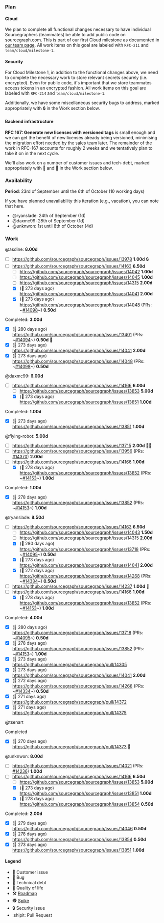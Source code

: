 ### Plan

#### Cloud

We plan to complete all functional changes necessary to have individual Sourcegraphers (teammates) be able to add public code on sourcegraph.com. This is part of our first Cloud milestone as documented in [our team page](https://handbook.sourcegraph.com/engineering/cloud). All work items on this goal are labeled with `RFC-211` and `team/cloud/milestone-1`.

#### Security

For Cloud Milestone 1, in addition to the functional changes above, we need to complete the necessary work to store relevant secrets securely (i.e. encrypted). Even for public code, it's important that we store teammates access tokens in an encrypted fashion. All work items on this goal are labeled with `RFC-214` and `team/cloud/milestone-1`.

Additionally, we have some miscellaneous security bugs to address, marked appropriately with 🔒 in the Work section below.

#### Backend infrastructure

**RFC 167: Generate new licenses with versioned tags** is small enough and we can get the benefit of new licenses already being versioned, minimising the migration effort needed by the sales team later. The remainder of the work in RFC-167 accounts for roughly 2 weeks and we tentatively plan to take it on in the next cycle.

We'll also work on a number of customer issues and tech-debt, marked appropriately with 👩  and 🧶 in the Work section below.

### Availability

**Period**: 23rd of September until the 6th of October (10 working days)

If you have planned unavailability this iteration (e.g., vacation), you can note that here.

- @ryanslade: 24th of September (1d) 
- @daxmc99: 28th of September (1d)
- @unknwon: 1st until 8th of October (4d)

### Work

<!-- BEGIN WORK -->
<!-- BEGIN ASSIGNEE: asdine -->
@asdine: __8.00d__

- [ ] https://github.com/sourcegraph/sourcegraph/issues/13978  __1.00d__ 🔒
- [ ] https://github.com/sourcegraph/sourcegraph/issues/14163  __6.50d__
  - [ ] https://github.com/sourcegraph/sourcegraph/issues/14042  __1.00d__
  - [ ] https://github.com/sourcegraph/sourcegraph/issues/14045  __1.00d__
  - [ ] https://github.com/sourcegraph/sourcegraph/issues/14315  __2.00d__
  - [x] (🏁 273 days ago) https://github.com/sourcegraph/sourcegraph/issues/14041  __2.00d__
  - [x] (🏁 273 days ago) https://github.com/sourcegraph/sourcegraph/issues/14048 (PRs: ~[#14098](https://github.com/sourcegraph/sourcegraph/pull/14098)~) __0.50d__

Completed: __3.00d__
- [x] (🏁 280 days ago) https://github.com/sourcegraph/sourcegraph/issues/13401 (PRs: ~[#14094](https://github.com/sourcegraph/sourcegraph/pull/14094)~) __0.50d__ 🧶
- [x] (🏁 273 days ago) https://github.com/sourcegraph/sourcegraph/issues/14041  __2.00d__
- [x] (🏁 273 days ago) https://github.com/sourcegraph/sourcegraph/issues/14048 (PRs: ~[#14098](https://github.com/sourcegraph/sourcegraph/pull/14098)~) __0.50d__
<!-- END ASSIGNEE -->

<!-- BEGIN ASSIGNEE: daxmc99 -->
@daxmc99: __6.00d__

- [ ] https://github.com/sourcegraph/sourcegraph/issues/14166  __6.00d__
  - [ ] https://github.com/sourcegraph/sourcegraph/issues/13853  __5.00d__
  - [x] (🏁 273 days ago) https://github.com/sourcegraph/sourcegraph/issues/13851  __1.00d__

Completed: __1.00d__
- [x] (🏁 273 days ago) https://github.com/sourcegraph/sourcegraph/issues/13851  __1.00d__
<!-- END ASSIGNEE -->

<!-- BEGIN ASSIGNEE: flying-robot -->
@flying-robot: __5.00d__

- [ ] https://github.com/sourcegraph/sourcegraph/issues/13715  __2.00d__ 👩🧶
- [ ] https://github.com/sourcegraph/sourcegraph/issues/13956 (PRs: [#14370](https://github.com/sourcegraph/sourcegraph/pull/14370)) __2.00d__
- [ ] https://github.com/sourcegraph/sourcegraph/issues/14166  __1.00d__
  - [x] (🏁 278 days ago) https://github.com/sourcegraph/sourcegraph/issues/13852 (PRs: ~[#14153](https://github.com/sourcegraph/sourcegraph/pull/14153)~) __1.00d__

Completed: __1.00d__
- [x] (🏁 278 days ago) https://github.com/sourcegraph/sourcegraph/issues/13852 (PRs: ~[#14153](https://github.com/sourcegraph/sourcegraph/pull/14153)~) __1.00d__
<!-- END ASSIGNEE -->

<!-- BEGIN ASSIGNEE: ryanslade -->
@ryanslade: __8.50d__

- [ ] https://github.com/sourcegraph/sourcegraph/issues/14163  __6.50d__
  - [ ] https://github.com/sourcegraph/sourcegraph/issues/14043  __1.50d__
  - [ ] https://github.com/sourcegraph/sourcegraph/issues/14315  __2.00d__
  - [x] (🏁 280 days ago) https://github.com/sourcegraph/sourcegraph/issues/13718 (PRs: ~[#14095](https://github.com/sourcegraph/sourcegraph/pull/14095)~) __0.50d__
  - [x] (🏁 273 days ago) https://github.com/sourcegraph/sourcegraph/issues/14041  __2.00d__
  - [x] (🏁 272 days ago) https://github.com/sourcegraph/sourcegraph/issues/14268 (PRs: ~[#14334](https://github.com/sourcegraph/sourcegraph/pull/14334)~) __0.50d__
- [ ] https://github.com/sourcegraph/sourcegraph/issues/14237  __1.00d__ 👩
- [ ] https://github.com/sourcegraph/sourcegraph/issues/14166  __1.00d__
  - [x] (🏁 278 days ago) https://github.com/sourcegraph/sourcegraph/issues/13852 (PRs: ~[#14153](https://github.com/sourcegraph/sourcegraph/pull/14153)~) __1.00d__

Completed: __4.00d__
- [x] (🏁 280 days ago) https://github.com/sourcegraph/sourcegraph/issues/13718 (PRs: ~[#14095](https://github.com/sourcegraph/sourcegraph/pull/14095)~) __0.50d__
- [x] (🏁 278 days ago) https://github.com/sourcegraph/sourcegraph/issues/13852 (PRs: ~[#14153](https://github.com/sourcegraph/sourcegraph/pull/14153)~) __1.00d__
- [x] (🏁 273 days ago) https://github.com/sourcegraph/sourcegraph/pull/14305 
- [x] (🏁 273 days ago) https://github.com/sourcegraph/sourcegraph/issues/14041  __2.00d__
- [x] (🏁 272 days ago) https://github.com/sourcegraph/sourcegraph/issues/14268 (PRs: ~[#14334](https://github.com/sourcegraph/sourcegraph/pull/14334)~) __0.50d__
- [x] (🏁 271 days ago) https://github.com/sourcegraph/sourcegraph/pull/14372 
- [x] (🏁 271 days ago) https://github.com/sourcegraph/sourcegraph/pull/14375 
<!-- END ASSIGNEE -->

<!-- BEGIN ASSIGNEE: tsenart -->
@tsenart


Completed
- [x] (🏁 270 days ago) https://github.com/sourcegraph/sourcegraph/pull/14373 🐛
<!-- END ASSIGNEE -->

<!-- BEGIN ASSIGNEE: unknwon -->
@unknwon: __8.00d__

- [ ] https://github.com/sourcegraph/sourcegraph/issues/14021 (PRs: [#14236](https://github.com/sourcegraph/sourcegraph/pull/14236)) __1.00d__
- [ ] https://github.com/sourcegraph/sourcegraph/issues/14166  __6.50d__
  - [ ] https://github.com/sourcegraph/sourcegraph/issues/13853  __5.00d__
  - [x] (🏁 273 days ago) https://github.com/sourcegraph/sourcegraph/issues/13851  __1.00d__
  - [x] (🏁 278 days ago) https://github.com/sourcegraph/sourcegraph/issues/13854  __0.50d__

Completed: __2.00d__
- [x] (🏁 279 days ago) https://github.com/sourcegraph/sourcegraph/issues/14046  __0.50d__
- [x] (🏁 278 days ago) https://github.com/sourcegraph/sourcegraph/issues/13854  __0.50d__
- [x] (🏁 273 days ago) https://github.com/sourcegraph/sourcegraph/issues/13851  __1.00d__
<!-- END ASSIGNEE -->
<!-- END WORK -->

#### Legend

- 👩 Customer issue
- 🐛 Bug
- 🧶 Technical debt
- 🎩 Quality of life
- 🛠️ [Roadmap](https://docs.google.com/document/d/1cBsE9801DcBF9chZyMnxRdolqM_1c2pPyGQz15QAvYI/edit#heading=h.5nwl5fv52ess)
- 🕵️ [Spike](https://en.wikipedia.org/wiki/Spike_(software_development))
- 🔒 Security issue
- :shipit: Pull Request
